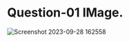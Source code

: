 # Question-01 IMage.
![Screenshot 2023-09-28 162558](https://github.com/Khush0031/pw-skills-full-stack-web-dev-assignment-solution/assets/121889921/109571fe-f130-4360-b237-9af2ec2264b5)
